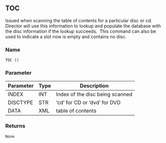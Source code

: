 ## TOC

Issued when scanning the table of contents for a particular disc or cd.  Director will use this information to lookup and populate the database with the disc information if the lookup succeeds.  This command can also be used to indicate a slot now is empty and contains no disc.

### Name

`TOC ()`


### Parameter

| Parameter | Type | Description                     |
| --------- | ---- | ------------------------------- |
| INDEX     | INT  | Index of the disc being scanned |
| DISCTYPE  | STR  | ‘cd’ for CD or ‘dvd’ for DVD    |
| DATA      | XML  | table of contents               |


### Returns

`None`
